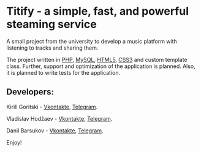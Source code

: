 # Titify - a simple, fast, and powerful steaming service

A small project from the university to develop a music platform with listening to tracks and sharing them.

The project written in [PHP](https://www.php.net/), [MySQL](https://www.mysql.com/), [HTML5](https://www.w3.org/TR/html5/), [CSS3](https://www.w3.org/Style/CSS/) and custom template class.
Further, support and optimization of the application is planned. Also, it is planned to write tests for the application.

## Developers:
Kirill Goritski - [Vkontakte](https://vk.com/kerichrs6), [Telegram](https://t.me/winicred).

Vladislav Hodžaev - [Vkontakte](https://vk.com/vladikslavik), [Telegram](https://t.me/white_wolf_dd).

Danil Barsukov - [Vkontakte](https://vk.com/nell0w), [Telegram](https://t.me/nell0w).

Enjoy!
